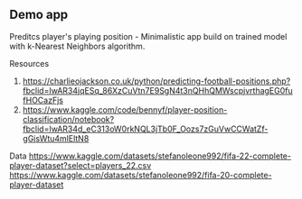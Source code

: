 ## Demo app 

Preditcs player's playing position - Minimalistic app build on trained model with k-Nearest Neighbors algorithm. 

Resources
1. https://charlieojackson.co.uk/python/predicting-football-positions.php?fbclid=IwAR34jqESq_86XzCuVtn7E9SgN4t3nQHhQMWscpjvrthagEG0fufHOCazFjs
2. https://www.kaggle.com/code/bennyf/player-position-classification/notebook?fbclid=IwAR34d_eC313oW0rkNQL3jTb0F_Oozs7zGuVwCCWatZf-gGjsWtu4mlEltN8

Data 
https://www.kaggle.com/datasets/stefanoleone992/fifa-22-complete-player-dataset?select=players_22.csv
https://www.kaggle.com/datasets/stefanoleone992/fifa-20-complete-player-dataset